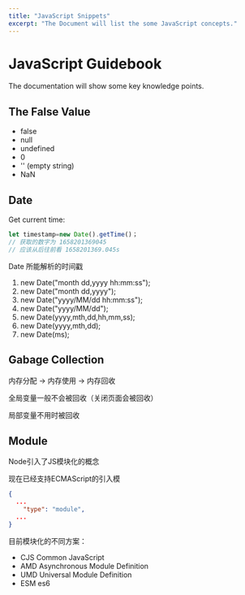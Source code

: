 ```yaml
---
title: "JavaScript Snippets"
excerpt: "The Document will list the some JavaScript concepts."
---
```


# JavaScript Guidebook

The documentation will show some key knowledge points.

## The False Value

- false
- null 
- undefined
- 0
- '' (empty string)
- NaN

## Date

Get current time:

```js
let timestamp=new Date().getTime()；
// 获取的数字为 1658201369045
// 应该从后往前看 1658201369.045s
```

Date 所能解析的时间戳

1. new Date("month dd,yyyy hh:mm:ss");
2. new Date("month dd,yyyy");
3. new Date("yyyy/MM/dd hh:mm:ss");
4. new Date("yyyy/MM/dd");
5. new Date(yyyy,mth,dd,hh,mm,ss);
6. new Date(yyyy,mth,dd);
7. new Date(ms);

## Gabage Collection

内存分配 -> 内存使用 -> 内存回收

全局变量一般不会被回收（关闭页面会被回收）

局部变量不用时被回收

## Module

Node引入了JS模块化的概念

现在已经支持ECMAScript的引入模

```json
{
  ...
	"type": "module",
  ...
}
```

目前模块化的不同方案：

- CJS Common JavaScript
- AMD Asynchronous Module Definition
- UMD Universal Module Definition
- ESM es6